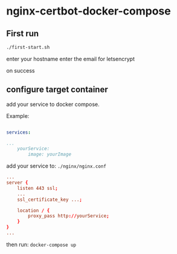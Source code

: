 # nginx-certbot-docker-compose

## First run
``` bash
./first-start.sh
```

enter your hostname
enter the email for letsencrypt

on success

## configure target container

add your service to docker compose.

Example:


``` yaml

services: 

...
    yourService:
        image: yourImage

```

add your service to:  `./nginx/nginx.conf`


``` conf
...
server {
    listen 443 ssl;
    ...
    ssl_certificate_key ...;

    location / {
        proxy_pass http://yourService;
    }
}
...

```

then run: `docker-compose up`